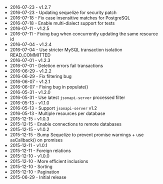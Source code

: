 - 2016-07-23 - v1.2.7
- 2016-07-23 - Updating sequelize for security patch
- 2016-07-18 - Fix case insensitive matches for PostgreSQL
- 2016-07-18 - Enable multi-dialect support for tests
- 2016-07-11 - v1.2.5
- 2016-07-11 - Fixing bug when concurrently updating the same resource id
- 2016-07-04 - v1.2.4
- 2016-07-04 - Use stricter MySQL transaction isolation READ_COMMITTED
- 2016-07-01 - v1.2.3
- 2016-07-01 - Deletion errors fail transactions
- 2016-06-29 - v1.2.2
- 2016-06-29 - Fix filtering bug
- 2016-06-07 - v1.2.1
- 2016-06-07 - Fixing bug in populate()
- 2016-05-31 - v1.2.0
- 2016-05-31 - Use latest `jsonapi-server` processed filter
- 2016-05-13 - v1.1.0
- 2016-05-13 - Support `jsonapi-server` v1.2
- 2016-05-13 - Multiple resources per database
- 2015-12-15 - v1.0.3
- 2015-12-15 - Enable connections to remote databases
- 2015-12-15 - v1.0.2
- 2015-12-15 - Bump Sequelize to prevent promise warnings + use asCallback() on promises
- 2015-12-11 - v1.0.1
- 2015-12-11 - Foreign relations
- 2015-12-10 - v1.0.0
- 2015-12-10 - More efficient inclusions
- 2015-12-10 - Sorting
- 2015-12-10 - Pagination
- 2015-06-29 - Initial release
